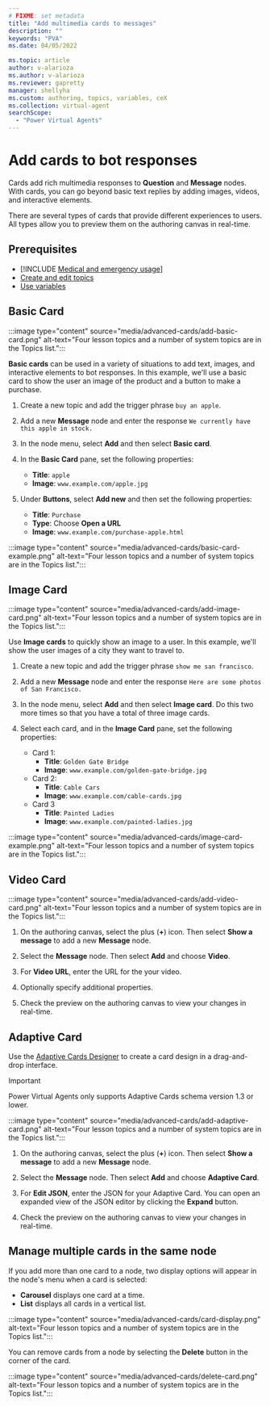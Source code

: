 ```yaml
---
# FIXME: set metadata
title: "Add multimedia cards to messages"
description: ""
keywords: "PVA"
ms.date: 04/05/2022

ms.topic: article
author: v-alarioza
ms.author: v-alarioza
ms.reviewer: gapretty
manager: shellyha
ms.custom: authoring, topics, variables, ceX
ms.collection: virtual-agent
searchScope:
  - "Power Virtual Agents"
---
```


# Add cards to bot responses

Cards add rich multimedia responses to **Question** and **Message** nodes. With cards, you can go beyond basic text replies by adding images, videos, and interactive elements.

There are several types of cards that provide different experiences to users. All types allow you to preview them on the authoring canvas in real-time.

## Prerequisites

- [!INCLUDE [Medical and emergency usage](includes/pva-usage-limitations.md)]
- [Create and edit topics](authoring-create-edit-topics.md)
- [Use variables](authoring-variables.md)

## Basic Card

:::image type="content" source="media/advanced-cards/add-basic-card.png" alt-text="Four lesson topics and a number of system topics are in the Topics list.":::

**Basic cards** can be used in a variety of situations to add text, images, and interactive elements to bot responses. In this example, we'll use a basic card to show the user an image of the product and a button to make a purchase.

1. Create a new topic and add the trigger phrase `buy an apple`.

1. Add a new **Message** node and enter the response `We currently have this apple in stock.`

1. In the node menu, select **Add** and then select **Basic card**.

1. In the **Basic Card** pane, set the following properties:
    - **Title**: `apple`
    - **Image**: `www.example.com/apple.jpg`

1. Under **Buttons**, select **Add new** and then set the following properties:
    - **Title**: `Purchase`
    - **Type**: Choose **Open a URL**
    - **Image**: `www.example.com/purchase-apple.html`

:::image type="content" source="media/advanced-cards/basic-card-example.png" alt-text="Four lesson topics and a number of system topics are in the Topics list.":::

## Image Card

<!-- FIXME: scenario, show picture of city -->

:::image type="content" source="media/advanced-cards/add-image-card.png" alt-text="Four lesson topics and a number of system topics are in the Topics list.":::

Use **Image cards** to quickly show an image to a user. In this example, we'll show the user images of a city they want to travel to.

1. Create a new topic and add the trigger phrase `show me san francisco`.

1. Add a new **Message** node and enter the response `Here are some photos of San Francisco.`

1. In the node menu, select **Add** and then select **Image card**. Do this two more times so that you have a total of three image cards.

1. Select each card, and in the **Image Card** pane, set the following properties:
    - Card 1:
        - **Title**: `Golden Gate Bridge`
        - **Image**: `www.example.com/golden-gate-bridge.jpg`
    - Card 2:
        - **Title**: `Cable Cars`
        - **Image**: `www.example.com/cable-cards.jpg`
    - Card 3
        - **Title**: `Painted Ladies`
        - **Image**: `www.example.com/painted-ladies.jpg`

:::image type="content" source="media/advanced-cards/image-card-example.png" alt-text="Four lesson topics and a number of system topics are in the Topics list.":::

## Video Card

<!-- FIXME: scenario, show training video -->

:::image type="content" source="media/advanced-cards/add-video-card.png" alt-text="Four lesson topics and a number of system topics are in the Topics list.":::

1. On the authoring canvas, select the plus (**+**) icon. Then select **Show a message** to add a new **Message** node.

1. Select the **Message** node. Then select **Add** and choose **Video**.

1. For **Video URL**, enter the URL for the your video.

1. Optionally specify additional properties.

1. Check the preview on the authoring canvas to view your changes in real-time.

## Adaptive Card

<!-- FIXME: scenario, reservation tool -->

Use the [Adaptive Cards Designer](https://adaptivecards.io/designer/) to create a card design in a drag-and-drop interface.

> [!IMPORTANT]
> Power Virtual Agents only supports Adaptive Cards schema version 1.3 or lower.

:::image type="content" source="media/advanced-cards/add-adaptive-card.png" alt-text="Four lesson topics and a number of system topics are in the Topics list.":::

1. On the authoring canvas, select the plus (**+**) icon. Then select **Show a message** to add a new **Message** node.

1. Select the **Message** node. Then select **Add** and choose **Adaptive Card**.

1. For **Edit JSON**, enter the JSON for your Adaptive Card. You can open an expanded view of the JSON editor by clicking the **Expand** button.

1. Check the preview on the authoring canvas to view your changes in real-time.

## Manage multiple cards in the same node

If you add more than one card to a node, two display options will appear in the node's menu when a card is selected:

- **Carousel** displays one card at a time.
- **List** displays all cards in a vertical list.

:::image type="content" source="media/advanced-cards/card-display.png" alt-text="Four lesson topics and a number of system topics are in the Topics list.":::

You can remove cards from a node by selecting the **Delete** button in the corner of the card.

:::image type="content" source="media/advanced-cards/delete-card.png" alt-text="Four lesson topics and a number of system topics are in the Topics list.":::
